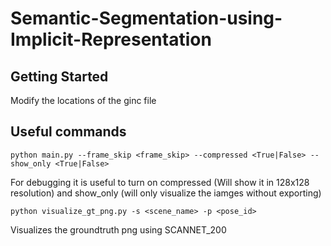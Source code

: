 # Semantic-Segmentation-using-Implicit-Representation
## Getting Started
Modify the locations of the ginc file 

## Useful commands
```
python main.py --frame_skip <frame_skip> --compressed <True|False> --show_only <True|False>
```
For debugging it is useful to turn on compressed (Will show it in 128x128 resolution) and show_only (will only visualize the iamges without exporting)

```
python visualize_gt_png.py -s <scene_name> -p <pose_id>
```
Visualizes the groundtruth png using SCANNET_200 

